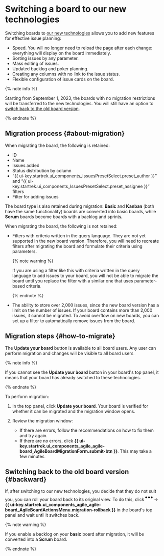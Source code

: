 # Switching a board to our new technologies

Switching boards to [our new technologies](agile-new.md) allows you to add new features for effective issue planning:

* Speed. You will no longer need to reload the page after each change: everything will display on the board immediately.
* Sorting issues by any parameter.
* Mass editing of issues.
* Updated backlog and poker planning.
* Creating any columns with no link to the issue status.
* Flexible configuration of issue cards on the board.

{% note info %}

Starting from September 1, 2023, the boards with no migration restrictions will be transferred to the new technologies. You will still have an option to [switch back to the old board version](#backward).

{% endnote %}

## Migration process {#about-migration}

When migrating the board, the following is retained:

* ID
* Name
* Issues added
* Status distribution by column
* <q>{{ ui-key.startrek.ui_components_IssuesPresetSelect.preset_author }}</q> and <q>{{ ui-key.startrek.ui_components_IssuesPresetSelect.preset_assignee }}</q> filters
* Filter for adding issues

The board type is also retained during migration: **Basic** and **Kanban** (both have the same functionality) boards are converted into basic boards, while **Scrum** boards become boards with a backlog and sprints.

When migrating the board, the following is not retained:

* Filters with criteria written in the query language. They are not yet supported in the new board version. Therefore, you will need to recreate filters after migrating the board and formulate their criteria using parameters.

   {% note warning %}

   If you are using a filter like this with criteria written in the query language to add issues to your board, you will not be able to migrate the board until you replace the filter with a similar one that uses parameter-based criteria.

   {% endnote %}

* The ability to store over 2,000 issues, since the new board version has a limit on the number of issues. If your board contains more than 2,000 issues, it cannot be migrated. To avoid overflow on new boards, you can set up a filter to automatically remove issues from the board.

## Migration steps {#how-to-migrate}

The **Update your board** button is available to all board users. Any user can perform migration and changes will be visible to all board users.

{% note info %}

If you cannot see the **Update your board** button in your board's top panel, it means that your board has already switched to these technologies.

{% endnote %}

To perform migration:

1. In the top panel, click **Update your board**. Your board is verified for whether it can be migrated and the migration window opens.

1. Review the migration window:
   * If there are errors, follow the recommendations on how to fix them and try again.
   * If there are no errors, click **{{ ui-key.startrek.ui_components_agile_agile-board_AgileBoardMigrationForm.submit-btn }}**. This may take a few minutes.

## Switching back to the old board version {#backward}

If, after switching to our new technologies, you decide that they do not suit you, you can roll your board back to its original view. To do this, click ![](../../_assets/tracker/svg/actions.svg) → **{{ ui-key.startrek.ui_components_agile_agile-board_AgileBoardActionsMenu.migration-rollback }}** in the board's top panel and wait until it switches back.

{% note warning %}

If you enable a backlog on your **basic** board after migration, it will be converted into a **Scrum** board.

{% endnote %}

